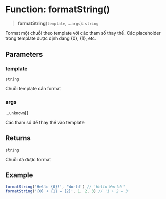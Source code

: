 # Function: formatString()

> **formatString**(`template`, ...`args`): `string`

Format một chuỗi theo template với các tham số thay thế.
Các placeholder trong template được định dạng {0}, {1}, etc.

## Parameters

### template

`string`

Chuỗi template cần format

### args

...`unknown`[]

Các tham số để thay thế vào template

## Returns

`string`

Chuỗi đã được format

## Example

```typescript
formatString('Hello {0}!', 'World') // 'Hello World!'
formatString('{0} + {1} = {2}', 1, 2, 3) // '1 + 2 = 3'
```
